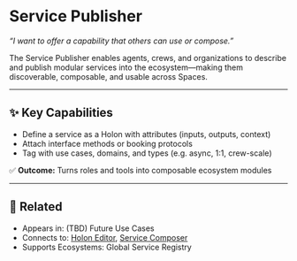 # Service Publisher

_“I want to offer a capability that others can use or compose.”_

The Service Publisher enables agents, crews, and organizations to describe and publish modular services into the ecosystem—making them discoverable, composable, and usable across Spaces.

---

## ✨ Key Capabilities

- Define a service as a Holon with attributes (inputs, outputs, context)
- Attach interface methods or booking protocols
- Tag with use cases, domains, and types (e.g. async, 1:1, crew-scale)

✅ **Outcome:** Turns roles and tools into composable ecosystem modules

---

## 🔗 Related

- Appears in: (TBD) Future Use Cases
- Connects to: [Holon Editor](./holon-editor.md), [Service Composer](./service-composer.md)
- Supports Ecosystems: Global Service Registry